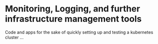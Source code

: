 # Monitoring, Logging, and further infrastructure management tools

 Code and apps for the sake of quickly setting up and testing a kubernetes cluster ...
